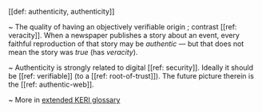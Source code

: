 [[def: authenticity, authenticity]]

~ The quality of having an objectively verifiable origin ; contrast [[ref: veracity]]. When a newspaper publishes a story about an event, every faithful reproduction of that story may be *authentic* &mdash; but that does not mean the story was *true* (has *veracity*).

~ Authenticity is strongly related to digital [[ref: security]]. Ideally it should be [[ref: verifiable]] (to a [[ref: root-of-trust]]). The future picture therein is the [[ref: authentic-web]].

~ More in <a href="https://weboftrust.github.io/WOT-terms/docs/glossary/authenticity">extended KERI glossary</a>
